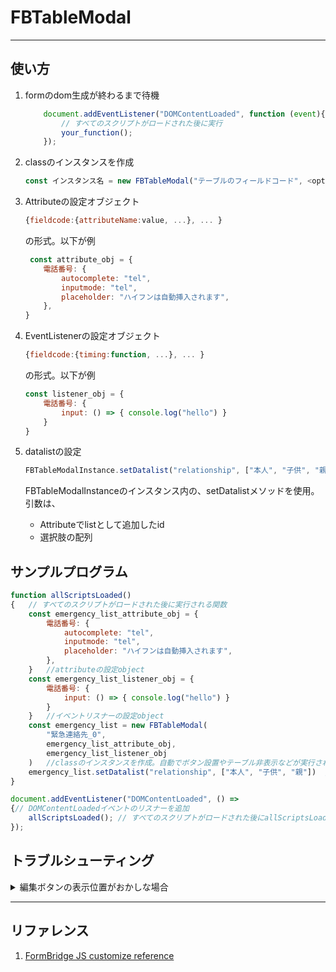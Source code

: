 # FBTableModal

---

## 使い方

1. formのdom生成が終わるまで待機

    ```js
        document.addEventListener("DOMContentLoaded", function (event){
            // すべてのスクリプトがロードされた後に実行
            your_function();
        });
    ```

2. classのインスタンスを作成

    ```js
    const インスタンス名 = new FBTableModal("テーブルのフィールドコード", <option: Attributeの設定オブジェクト>, <option: EventListenerの設定オブジェクト>)
    ```

3. Attributeの設定オブジェクト

    ```js
    {fieldcode:{attributeName:value, ...}, ... }
    ```

    の形式。以下が例

    ```js
     const attribute_obj = {
        電話番号: {
            autocomplete: "tel",
            inputmode: "tel",
            placeholder: "ハイフンは自動挿入されます",
        },
    }
    ```

4. EventListenerの設定オブジェクト

    ```js
    {fieldcode:{timing:function, ...}, ... }
    ```

    の形式。以下が例

    ```js
    const listener_obj = {
        電話番号: {
            input: () => { console.log("hello") }
        }
    }
    ```

5. datalistの設定
    ```js
    FBTableModalInstance.setDatalist("relationship", ["本人", "子供", "親"])  //datalistを設置
    ```
    FBTableModalInstanceのインスタンス内の、setDatalistメソッドを使用。  
    引数は、
    - Attributeでlistとして追加したid
    - 選択肢の配列

## サンプルプログラム

```js
function allScriptsLoaded()
{   // すべてのスクリプトがロードされた後に実行される関数
    const emergency_list_attribute_obj = {
        電話番号: {
            autocomplete: "tel",
            inputmode: "tel",
            placeholder: "ハイフンは自動挿入されます",
        },
    }   //attributeの設定object
    const emergency_list_listener_obj = {
        電話番号: {
            input: () => { console.log("hello") }
        }
    }   //イベントリスナーの設定object
    const emergency_list = new FBTableModal(
        "緊急連絡先_0",
        emergency_list_attribute_obj,
        emergency_list_listener_obj
    )   //classのインスタンスを作成。自動でボタン設置やテーブル非表示などが実行される
    emergency_list.setDatalist("relationship", ["本人", "子供", "親"])  //datalistを設置
}

document.addEventListener("DOMContentLoaded", () =>
{// DOMContentLoadedイベントのリスナーを追加
    allScriptsLoaded(); // すべてのスクリプトがロードされた後にallScriptsLoaded関数を実行
});
```

## トラブルシューティング

<details><summary>編集ボタンの表示位置がおかしな場合</summary>

### FormBridgeのフィールド配置の問題です

編集ボタンのDOMは、元のテーブルのあったDOMの、親のDOMの末尾に追加されます

```js
    this.table_dom.parentElement.parentElement.appendChild(buttonWrapper);
```

1. FormBridgeのコンソール画面を開き、「フォームのデザイン」を選択

    <img width="214" alt="image" src="https://github.com/kento-nkr/FBTableModal/assets/127807502/eb52bee1-306c-4fbc-ab1b-9370dafd5ff1">

2. 該当テーブルまで行き、以下の条件を満たすようにフィールドをドラッグして動かす

    ![FBTableEdit ボタン配置の説明](https://github.com/kento-nkr/FBTableModal/assets/127807502/ec72eaf0-415c-477f-bdce-837f677e9398)

</details>

---

## リファレンス

1. [FormBridge JS customize reference](https://formbridge.kintoneapp.com/help/customize)
